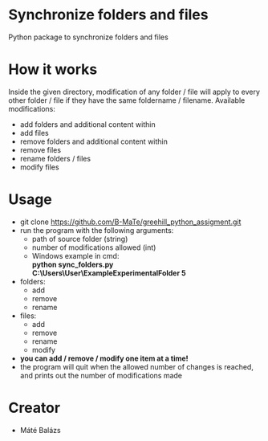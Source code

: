 # Synchronize folders and files

Python package to synchronize folders and files

# How it works

Inside the given directory, modification of any folder / file will apply to every other folder / file if they have the same foldername / filename.
Available modifications:
 * add folders and additional content within
 * add files
 * remove folders and additional content within
 * remove files
 * rename folders / files
 * modify files

# Usage

- git clone https://github.com/B-MaTe/greehill_python_assigment.git
- run the program with the following arguments:
  * path of source folder (string)
  * number of modifications allowed (int)
  * Windows example in cmd:  
    **python sync_folders.py C:\Users\User\ExampleExperimentalFolder 5**
- folders:
  * add
  * remove
  * rename
- files:
  * add
  * remove
  * rename
  * modify
- **you can add / remove / modify one item at a time!**
- the program will quit when the allowed number of changes is reached, and prints out the number of modifications made


# Creator
- Máté Balázs
